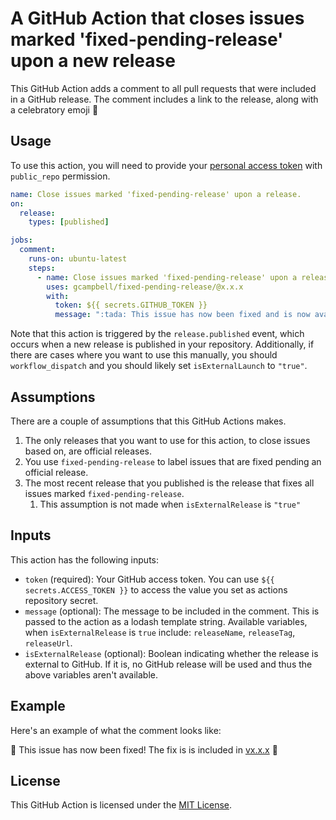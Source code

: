 # A GitHub Action that closes issues marked 'fixed-pending-release' upon a new release

This GitHub Action adds a comment to all pull requests that were included in a GitHub release. The comment includes a link to the release, along with a celebratory emoji :tada:

## Usage

To use this action, you will need to provide your [personal access token](https://docs.github.com/en/authentication/keeping-your-account-and-data-secure/creating-a-personal-access-token) with `public_repo` permission.

```yaml
name: Close issues marked 'fixed-pending-release' upon a release.
on:
  release:
    types: [published]

jobs:
  comment:
    runs-on: ubuntu-latest
    steps:
      - name: Close issues marked 'fixed-pending-release' upon a release.
        uses: gcampbell/fixed-pending-release/@x.x.x
        with:
          token: ${{ secrets.GITHUB_TOKEN }}
          message: ":tada: This issue has now been fixed and is now available in the latest release! :tada:"
```

Note that this action is triggered by the `release.published` event, which occurs when a new release is published in your repository.
Additionally, if there are cases where you want to use this manually, you should `workflow_dispatch` and you should likely set `isExternalLaunch` to `"true"`.

## Assumptions

There are a couple of assumptions that this GitHub Actions makes.

1. The only releases that you want to use for this action, to close issues based on, are official releases.
1. You use `fixed-pending-release` to label issues that are fixed pending an official release.
1. The most recent release that you published is the release that fixes all issues marked `fixed-pending-release`.
    1. This assumption is not made when `isExternalRelease` is `"true"`

## Inputs

This action has the following inputs:

- `token` (required): Your GitHub access token. You can use `${{ secrets.ACCESS_TOKEN }}` to access the value you set as actions repository secret.
- `message` (optional): The message to be included in the comment. This is passed to the action as a lodash template string.
  Available variables, when `isExternalRelease` is `true` include: `releaseName`, `releaseTag`, `releaseUrl`.
- `isExternalRelease` (optional): Boolean indicating whether the release is external to GitHub. If it is, no GitHub release will be used and thus the above variables aren't available.

## Example

Here's an example of what the comment looks like:

:tada: This issue has now been fixed! The fix is is included in [vx.x.x](https://github.com/owner/repo/releases/tag/vx.x.x) :tada:

## License

This GitHub Action is licensed under the [MIT License](LICENSE).
